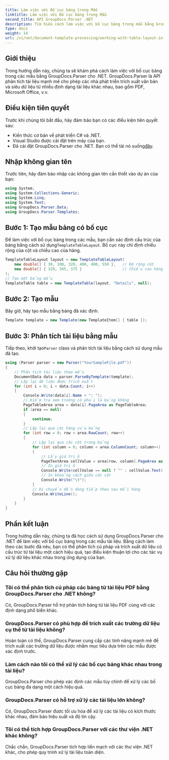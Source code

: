 ```yaml
---
title: Làm việc với Bố cục bảng trong Mẫu
linktitle: Làm việc với Bố cục bảng trong Mẫu
second_title: API GroupDocs.Parser .NET
description: Tìm hiểu cách làm việc với bố cục bảng trong mẫu bằng GroupDocs.Parser cho .NET. Trích xuất dữ liệu có cấu trúc hiệu quả từ các tài liệu.
type: docs
weight: 14
url: /vi/net/document-template-processing/working-with-table-layout-in-templates/
---
```

## Giới thiệu
Trong hướng dẫn này, chúng ta sẽ khám phá cách làm việc với bố cục bảng trong các mẫu bằng GroupDocs.Parser cho .NET. GroupDocs.Parser là API phân tích tài liệu mạnh mẽ cho phép các nhà phát triển trích xuất văn bản và siêu dữ liệu từ nhiều định dạng tài liệu khác nhau, bao gồm PDF, Microsoft Office, v.v.
## Điều kiện tiên quyết
Trước khi chúng tôi bắt đầu, hãy đảm bảo bạn có các điều kiện tiên quyết sau:
- Kiến thức cơ bản về phát triển C# và .NET.
- Visual Studio được cài đặt trên máy của bạn.
-  Đã cài đặt GroupDocs.Parser cho .NET. Bạn có thể tải nó xuống[đây](https://releases.groupdocs.com/parser/net/).

## Nhập không gian tên
Trước tiên, hãy đảm bảo nhập các không gian tên cần thiết vào dự án của bạn:
```csharp
using System;
using System.Collections.Generic;
using System.Linq;
using System.Text;
using GroupDocs.Parser.Data;
using GroupDocs.Parser.Templates;
```
## Bước 1: Tạo mẫu bảng có bố cục
Để làm việc với bố cục bảng trong các mẫu, bạn cần xác định cấu trúc của bảng bằng cách sử dụng`TemplateTableLayout`. Bố cục này chỉ định chiều rộng của cột và chiều cao của hàng.
```csharp
TemplateTableLayout layout = new TemplateTableLayout(
    new double[] { 30, 100, 320, 400, 480, 550 },   // Độ rộng cột
    new double[] { 320, 345, 375 }                  // Chiều cao hàng
);
// Tạo một bảng mẫu
TemplateTable table = new TemplateTable(layout, "Details", null);
```
## Bước 2: Tạo mẫu
Bây giờ, hãy tạo mẫu bằng bảng đã xác định.
```csharp
Template template = new Template(new TemplateItem[] { table });
```
## Bước 3: Phân tích tài liệu bằng mẫu
 Tiếp theo, khởi tạo`Parser` class và phân tích tài liệu bằng cách sử dụng mẫu đã tạo.
```csharp
using (Parser parser = new Parser("YourSampleFile.pdf"))
{
    // Phân tích tài liệu theo mẫu
    DocumentData data = parser.ParseByTemplate(template);
    // Lặp lại dữ liệu được trích xuất
    for (int i = 0; i < data.Count; i++)
    {
        Console.Write(data[i].Name + ": ");
        // Kiểm tra xem trường có phải là bảng không
        PageTableArea area = data[i].PageArea as PageTableArea;
        if (area == null)
        {
            continue;
        }
        // Lặp lại qua các hàng của bảng
        for (int row = 0; row < area.RowCount; row++)
        {
            // Lặp lại qua các cột trong bảng
            for (int column = 0; column < area.ColumnCount; column++)
            {
                // Lấy giá trị ô
                PageTextArea cellValue = area[row, column].PageArea as PageTextArea;
                // In giá trị ô
                Console.Write(cellValue == null ? "" : cellValue.Text);
                // In khoảng cách giữa các cột
                Console.Write("\t");
            }
            // Di chuyển đến dòng tiếp theo sau mỗi hàng
            Console.WriteLine();
        }
    }
}
```

## Phần kết luận
Trong hướng dẫn này, chúng ta đã học cách sử dụng GroupDocs.Parser cho .NET để làm việc với bố cục bảng trong các mẫu tài liệu. Bằng cách làm theo các bước đã nêu, bạn có thể phân tích cú pháp và trích xuất dữ liệu có cấu trúc từ tài liệu một cách hiệu quả, tạo điều kiện thuận lợi cho các tác vụ xử lý dữ liệu khác nhau trong ứng dụng của bạn.

## Câu hỏi thường gặp
### Tôi có thể phân tích cú pháp các bảng từ tài liệu PDF bằng GroupDocs.Parser cho .NET không?
Có, GroupDocs.Parser hỗ trợ phân tích bảng từ tài liệu PDF cùng với các định dạng phổ biến khác.
### GroupDocs.Parser có phù hợp để trích xuất các trường dữ liệu cụ thể từ tài liệu không?
Hoàn toàn có thể, GroupDocs.Parser cung cấp các tính năng mạnh mẽ để trích xuất các trường dữ liệu được nhắm mục tiêu dựa trên các mẫu được xác định trước.
### Làm cách nào tôi có thể xử lý các bố cục bảng khác nhau trong tài liệu?
GroupDocs.Parser cho phép xác định các mẫu tùy chỉnh để xử lý các bố cục bảng đa dạng một cách hiệu quả.
### GroupDocs.Parser có hỗ trợ xử lý các tài liệu lớn không?
Có, GroupDocs.Parser được tối ưu hóa để xử lý các tài liệu có kích thước khác nhau, đảm bảo hiệu suất và độ tin cậy.
### Tôi có thể tích hợp GroupDocs.Parser với các thư viện .NET khác không?
Chắc chắn, GroupDocs.Parser tích hợp liền mạch với các thư viện .NET khác, cho phép quy trình xử lý tài liệu toàn diện.